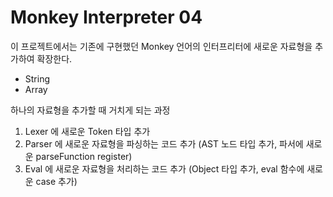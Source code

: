# Monkey Interpreter 04

이 프로젝트에서는 기존에 구현했던 Monkey 언어의 인터프리터에 새로운 자료형을 추가하여 확장한다.

* String
* Array

하나의 자료형을 추가할 때 거치게 되는 과정

1. Lexer 에 새로운 Token 타입 추가
2. Parser 에 새로운 자료형을 파싱하는 코드 추가 (AST 노드 타입 추가, 파서에 새로운 parseFunction register)
3. Eval 에 새로운 자료형을 처리하는 코드 추가 (Object 타입 추가, eval 함수에 새로운 case 추가)